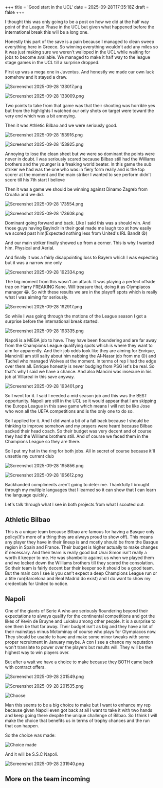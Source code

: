 +++
title = 'Good start in the UCL'
date = 2025-09-28T17:35:18Z
draft = false
+++

I thought this was only going to be a post on how we did at the half way point of the League Phase in the UCL but given what happened before the international break this will be a long one.

Honestly this part of the save is a pain because I managed to clean sweep everything here in Greece. So winning everything wouldn't add any miles so it was just making sure we weren't walloped in the UCL while waiting for jobs to become available. We managed to make it half way to the league stage games in the UCL till a surprise dropped.

First up was a mega one in Juventus. And honestly we made our own luck somehow and it stayed a draw.

![Screenshot 2025-09-28 133017.png](/india-2-manchester/images/Screenshot%202025-09-28%20133017.png)

![Screenshot 2025-09-28 133009.png](/india-2-manchester/images/Screenshot%202025-09-28%20133009.png)

Two points to take from that game was that their shooting was horrible yes but from the highlights I watched our only shots on target were toward the very end which was a bit annoying.

Then it was Athletic Bilbao and we were seriously good.

![Screenshot 2025-09-28 153916.png](/india-2-manchester/images/Screenshot%202025-09-28%20153916.png)

![Screenshot 2025-09-28 153925.png](/india-2-manchester/images/Screenshot%202025-09-28%20153925.png)

Annoying to lose the clean sheet but we were so dominant the points were never in doubt. I was seriously scared because Bilbao still had the Williams brothers and the younger is a freaking world beater. In this game the sub striker we had was the one who was in fiery form really and is the top scorer at the moment and the main striker I wanted to see perform didn't score till his 7th start I believe

Then it was a game we should be winning against Dinamo Zagreb from Croatia and we did.

![Screenshot 2025-09-28 173554.png](/india-2-manchester/images/Screenshot%202025-09-28%20173554.png)

![Screenshot 2025-09-28 173608.png](/india-2-manchester/images/Screenshot%202025-09-28%20173608.png)

Dominant going forward and back. Like I said this was a should win. And those guys having Bayindir in their goal made me laugh too at how easily we scored past him(Expected nothing less from United's IRL Bandit 😩)

And our main striker finally showed up from a corner. This is why I wanted him. Physical and Aerial.

And finally it was a fairly disappointing loss to Bayern which I was expecting but it was a narrow one only

![Screenshot 2025-09-28 192334.png](/india-2-manchester/images/Screenshot%202025-09-28%20192334.png)

The big moment from this wasn't an attack. It was playing a perfect offside trap on Harry FREAKING Kane. Will treasure that, doing it as Olympiacos manager 😂. So with these results we are in the playoff spots which is really what I was aiming for seriously.

![Screenshot 2025-09-28 192917.png](/india-2-manchester/images/Screenshot%202025-09-28%20192917.png)

So while I was going through the motions of the League season I got a surprise before the international break started.

![Screenshot 2025-09-28 193335.png](/india-2-manchester/images/Screenshot%202025-09-28%20193335.png)

Napoli is a MEGA job to have. They have been floundering and are far away from the Champions League qualifying spots which is where they want to aim for apparently. And their job odds look like they are aiming for Enrique, Mancini(I am still salty about him nabbing the Al-Nassr job from me 😠) and Tuchel who managed Wolves at the moment. In terms of rep I had the edge over them all. Enrique honestly is never budging from PSG let's be real. So that's why I said we have a chance. And also Mancini was insecure in his job at Villareal in this save anyway.

![Screenshot 2025-09-28 193401.png](/india-2-manchester/images/Screenshot%202025-09-28%20193401.png)

So I went for it. I said I needed a mid season job and this was the BEST opportunity. Napoli are still in the UCL so it would appear that I am skipping the Europa League in this save game which means I will not be like Jose who won all the UEFA competitions and is the only one to do so.

So I applied for it. And I did want a bit of a fall back because I should be thinking to improve somehow and my prayers were heard because Bilbao sacked their head coach. So their budget was very decent and of course they had the Williams brothers still. And of course we faced them in the Champions League so they are there.

So I put my hat in the ring for both jobs. All in secret of course because it'll unsettle my current club

![Screenshot 2025-09-28 195856.png](/india-2-manchester/images/Screenshot%202025-09-28%20195856.png)

![Screenshot 2025-09-28 195612.png](/india-2-manchester/images/Screenshot%202025-09-28%20195612.png)

Backhanded compliments aren't going to deter me. Thankfully I brought through my multiple languages that I learned so it can show that I can learn the language quickly.

Let's talk through what I see in both projects from what I scouted out:

## Athletic Bilbao

This is a unique team because Bilbao are famous for having a Basque only policy(It's more of a thing they are always proud to show off). This means any player they have in their lineup is and mostly should be from the Basque region in Spain and France. Their budget is higher actually to make changes if necessary. And their team is really good but Unai Simon isn't really a worth it keeper to me. He was shambolic against us when we played them and we locked down the Williams brothers till they scored the consolation. So their team is fairly decent bar their keeper so it should be a good team. But the main con I see is you can't expect a deep Champions League run or a title run(Barcelona and Real Madrid do exist) and I do want to show my credentials for United to notice.

## Napoli

One of the giants of Serie A who are seriously floundering beyond their expectations to always qualify for the continental competitions and got the likes of Kevin de Bruyne and Lukaku among other people. It is a surprise to see them be that far away. Their budget isn't as big and they have a lot of their mainstays minus Mctominay of course who plays for Olympiacos now. They should be usable to have and make some minor tweaks with some proper recruitment in January maybe. A con I see a chance my reputation won't translate to power over the players but results will. They will be the highest way to win players over.

But after a wait we have a choice to make because they BOTH came back with contract offers.

![Screenshot 2025-09-28 201549.png](/india-2-manchester/images/Screenshot%202025-09-28%20201549.png)

![Screenshot 2025-09-28 201535.png](/india-2-manchester/images/Screenshot%202025-09-28%20201535.png)

![Choose](https://media.giphy.com/media/v1.Y2lkPTc5MGI3NjExazFzeWFqbzd0MG5hbDBrbHpyOTdzazR5Z281dHE3YmFjcXNhMTd1eCZlcD12MV9naWZzX3NlYXJjaCZjdD1n/5iWX6XFTndU0YP0Yut/giphy.gif)

Man this seems to be a big choice to make but I want to enhance my rep because given Napoli even got back at all I want to take it with two hands and keep going there despite the unique challenge of Bilbao. So I think I will make the choice that benefits us in terms of trophy chances and the run that can happen.

So the choice was made:

![Choice made](https://media.giphy.com/media/v1.Y2lkPTc5MGI3NjExYWQ2M2F3azdzNGxsMjBxZjZjOGd0cDV5ejk3OWk2amo2bGNycHliYyZlcD12MV9naWZzX3NlYXJjaCZjdD1n/wogbkC5i3jB9FjIiA4/giphy.gif)

And it will be S.S.C Napoli.

![Screenshot 2025-09-28 231940.png](/india-2-manchester/images/Screenshot%202025-09-28%20231940.png)

## More on the team incoming

